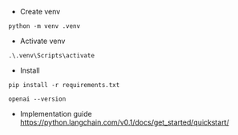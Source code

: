 - Create venv

`python -m venv .venv`

- Activate venv

`.\.venv\Scripts\activate`

- Install 

`pip install -r requirements.txt`

`openai --version`

- Implementation guide
https://python.langchain.com/v0.1/docs/get_started/quickstart/
